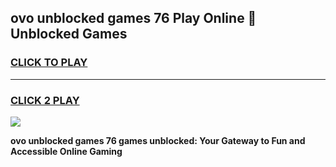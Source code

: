 
## ovo unblocked games 76 Play Online 👋 Unblocked Games
<h3>
<a href="https://premium.freeplayer.one?title=ovo_unblocked_games_76&ref=19F">CLICK TO PLAY</a></h3>
<hr>

<h3>
<a href="https://premium.freeplayer.one?title=ovo_unblocked_games_76&ref=19F">CLICK 2 PLAY</a>
  
</h3>

<a href="https://premium.freeplayer.one?title=ovo_unblocked_games_76&ref=19F"><img src="https://clearcache.store/games.png"></a>


**ovo unblocked games 76 games unblocked: Your Gateway to Fun and Accessible Online Gaming**
